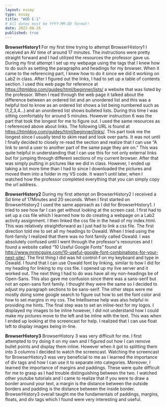 ```yaml
---
layout: essay
type: essay
title: "WOD E-1"
# All dates must be YYYY-MM-DD format!
date: 2022-08-26
published: true
---
```


<b>BrowserHistory1</b>
For my first time trying to attempt BrowserHistory1 I received an AV time of around 17 minutes. 
The instructions were pretty straight forward and I had utilized the resources the professor gave us. During my first attempt I set up my webpage using the tags that I knew how to do such as setting the paragraphs and headings for my browser. When it came to the referencing part, I knew how to do it since we did it working on Lab2 in class. After I figured out the links, I had to set up a table of contents section. I used this web page for reference at https://htmldog.com/guides/html/beginner/lists/ a website that was listed by the professor. When I read through the web page it talked about the difference between an ordered list and an unordered list and this was a helpful tool to know as an ordered list shows a list being numbered such as (1,2,3,4…) and an unordered list shows bulleted lists. During this time I was sitting comfortably for around 5 minutes. However instruction 6 was the part that took the longest for me to figure out. I used the same resources as I referenced above about links. The following URL is found at https://htmldog.com/guides/html/beginner/links/. This part took me the longest since I usually tend to skim read and look over parts. It was not until I finally decided to closely re-read the section and realize that I can use “A link to send a user to another part of the same page they are on.” This was quite helpful in understanding that I can use this for not only external links but for jumping through different sections of my current browser. After that was simply putting in pictures like we did in class. However, I ended up taking a lot more time than I had to since I downloaded the pictures and moved them into a folder in my VS code. It wasn't until later, when I watched how the professor completed everything that you can simply copy the url address. 

<b>BrowserHistory2</b>
During my first attempt on BrowserHistory2 I received a Sd time of 17Minutes and 20 seconds. When I first started on BrowserHistory2 I used the same approach as I did for BrowserHistory1. I tried to see how far I can get without looking at the screen cast. I first had to set up a css file which I learned how to do creating a webpage on a Lab2 activity assignment. I then linked the css file in the head of my index.html. This was relatively straightforward as I just had to link a css file. The first direction told me to set all my headings to Oswald. When I tried using the font-family I realized that there was no font family called Oswald. I was absolutely confused until I went through the professor's resources and I found a website called “10 Useful Google Fonts” found at http://www.mrmcguire.com/10-useful-google-font-combinations-for-your-next-site/. The first thing I did was hit control-f on my keyboard and type in Oswald. I found that I can use Oswald font by linking, similar to how I did for my heading for linking to my css file. I opened up my live server and it worked out. The next thing I had to do was have all my non-headings be of Open-Sans. This also gave me confusion since there was a sans-serif but not an open-sans font family. I thought they were the same so I decided to adjust my paragraph sections to be sans-serif. The other steps were me mostly doing some google search to figure out how to set the font color and how to set margins in my css. The Intellisense help was also helpful in providing me hints. The final step was to set an inline-text for my logos. I displayed my images to be inline however, I did not understand how I could make my pictures move to the left and be inline with the text. This was when I ended up looking at the screencast for help. I realized that I can use float left to display images being in-line. 

<b>BrowserHistory3</b>
BrowserHistory 3 was very difficult for me. I first attempted to try doing it on my own and I figured out how I can remove bullet points and display them inline. However when it got to splitting them into 3 columns I decided to watch the screencast. Watching the screencast for BrowserHistory3 was very beneficial to me as I learned the importance of div tags and how I can use it to separate into categories. Moreover, I learned the importance of margins and paddings. These were quite difficult for me to grasp as I had trouble distinguishing between the two. I watched other youtube tutorials and I came to realize that if you were to draw a border around your text, a margin is the distance between the outside borders and padding is the distance between the inside border. BrowserHistory3 overall taught me the fundamentals of paddings, margins, floats, and div tags which I found were very interesting and useful.
